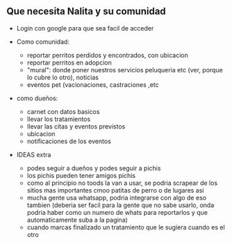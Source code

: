 ## Que necesita Nalita y su comunidad

- Login con google para que sea facil de acceder

- Como comunidad:
  - reportar perritos perdidos y encontrados, con ubicacion
  - reportar perritos en adopcion
  - "mural": donde poner nuestros servicios peluqueria etc (ver, porque lo cubre lo otro), noticias
  - eventos pet (vacionaciones, castraciones ,etc
  
- como dueños:
  - carnet con datos basicos
  - llevar los tratamientos
  - llevar las citas y eventos previstos
  - ubicacion
  - notificaciones de los eventos
  

- IDEAS extra

  - podes seguir a dueños y podes seguir a pichis
  - los pichis pueden tener amigos pichis
  - como al principio no toods la van a usar, se podria scrapear de los sitios mas importantes cmoo patitas de perro o de lugares asi
  - mucha gente usa whatsapp, podria integrarse con algo de eso tambien (deberia ser facil para la gente que no sabe usarlo, onda podria haber como un numero de whats para reportarlos y que automaticamente suba a la pagina)
  - cuando marcas finalizado un tratamiento que le sugiera cuando es el otro
